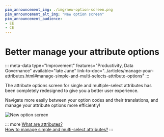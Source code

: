 ```yaml
---
pim_announcement_img: ./img/new-option-screen.png
pim_announcement_alt_img: "New option screen"
pim_announcement_audience:
- EE
- CE
---
```


# Better manage your attribute options
::: meta-data type="Improvement" features="Productivity, Data Governance" available="late June" link-to-doc="../articles/manage-your-attributes.html#manage-simple-and-multi-selects-attribute-options"
:::

The attribute options screen for single and multiple-select attributes has been completely redesigned to give you a better user experience.

Navigate more easily between your option codes and their translations, and manage your attribute options more efficiently!

![New option screen](../img/new-option-screen.png)

::: more
[What are attributes?](../articles/what-is-an-attribute.html)  
[How to manage simple and multi-select attributes?](../articles/manage-your-attributes.html#manage-simple-and-multi-selects-attribute-options)
:::
